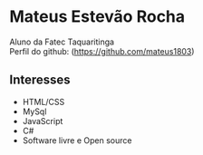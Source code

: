 # Mateus Estevão Rocha
Aluno da Fatec Taquaritinga  
Perfil do github: (https://github.com/mateus1803)
## Interesses
- HTML/CSS
- MySql
- JavaScript
- C#
- Software livre e Open source